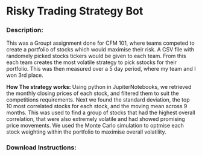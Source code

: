 # Risky Trading Strategy Bot

### Description: 
This was a Groupt assignment done for CFM 101, where teams competed to create a portfolio of stocks which would maximise their risk. A CSV file with randomely picked stocks tickers 
would be given to each team. From this each team creates the most volatile strategy to pick sstocks for their portfolio.
This was then measured over a 5 day period, where my team and I won 3rd place. 

**How The strategy works:** Using python in JupiterNotebooks, we retrieved the monthly closing prices of each stock, and filtered them to suit the competitions requirements. 
Next we found the standard deviation, the top 10 most correlated stocks for each stock, and the moving mean across 9 months. This was used to find a group of stocks that had the 
highest overall correlation, that were also extremely volatile and had showed promising price movements. We used the Monte Carlo simulation to optmise each stock weighting within 
the portfolio to maximise overall volatility. 

### Download Instructions: 
